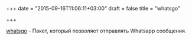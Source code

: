 +++
date = "2015-09-16T11:06:11+03:00"
draft = false
title = "whatsgo"

+++

<p><a href="https://github.com/wawandco/whatsgo">whatsgo</a>&nbsp;- Пакет, который позволяет отправлять Whatsapp&nbsp;сообщения.</p>

